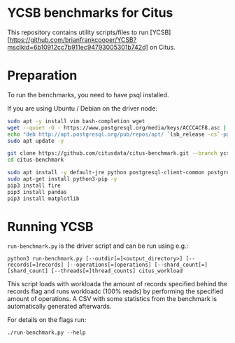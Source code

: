 # YCSB benchmarks for Citus

This repository contains utility scripts/files to run [YCSB][https://github.com/brianfrankcooper/YCSB?msclkid=6b10912cc7b911ec94793005301b742d] on Citus.

# Preparation

To run the benchmarks, you need to have psql installed.

If you are using Ubuntu / Debian on the driver node:

```bash
sudo apt -y install vim bash-completion wget
wget --quiet -O - https://www.postgresql.org/media/keys/ACCC4CF8.asc | sudo apt-key add -
echo "deb http://apt.postgresql.org/pub/repos/apt/ `lsb_release -cs`-pgdg main" |sudo tee  /etc/apt/sources.list.d/pgdg.list
sudo apt update -y

git clone https://github.com/citusdata/citus-benchmark.git --branch ycsb-model
cd citus-benchmark

sudo apt install -y default-jre python postgresql-client-common postgresql-client-14
sudo apt-get install python3-pip -y
pip3 install fire
pip3 install pandas
pip3 install matplotlib
```

# Running YCSB

`run-benchmark.py` is the driver script and can be run using e.g.:

```
python3 run-benchmark.py [--outdir[=]<output_directory>] [--records[=]records] [--operations[=]operations] [--shard_count[=][shard_count] [--threads[=]thread_counts] citus_workload
```

This script loads with workloada the amount of records specified behind the records flag and runs workloadc (100% reads) by performing the specified amount of operations. A CSV with some statistics from the benchmark is automatically generated afterwards.


For details on the flags run:

```
./run-benchmark.py --help
```
